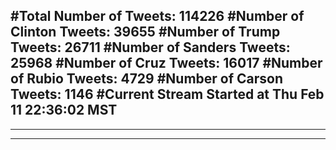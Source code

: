 #Total Number of Tweets: 114226 
#Number of Clinton Tweets: 39655
#Number of Trump Tweets: 26711
#Number of Sanders Tweets: 25968
#Number of Cruz Tweets: 16017
#Number of Rubio Tweets: 4729
#Number of Carson Tweets: 1146
#Current Stream Started at Thu Feb 11 22:36:02 MST
---
---
---
